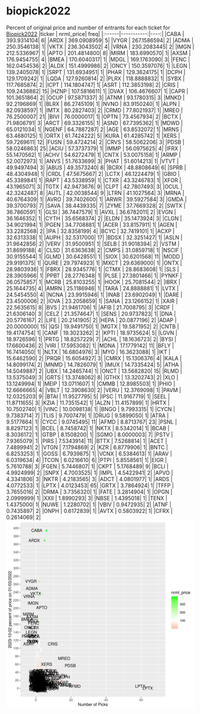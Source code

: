 # biopick2022
Percent of original price and number of entrants for each ticket for [Biopick2022](https://twitter.com/hashtag/Biopick2022)
|ticker |  nrml_price| freq|
|:------|-----------:|----:|
|CABA   | 393.9314104|    6|
|ARDX   | 369.0908959|    5|
|VYGR   | 267.1586594|    2|
|ADMA   | 250.3546138|    1|
|VKTX   | 236.3043502|    4|
|VRNA   | 230.2083445|    2|
|IMGN   | 212.5336967|    1|
|APTO   | 201.4814800|    8|
|MIRM   | 183.6990570|    1|
|AXSM   | 176.9454755|    4|
|BMEA   | 170.6040317|    1|
|MDGL   | 169.1763090|    3|
|FENC   | 162.0454536|    2|
|ALDX   | 151.4999986|    2|
|ONCY   | 150.3597076|    1|
|LEGN   | 139.2405078|    1|
|SRPT   | 131.6934951|    1|
|PHAR   | 129.3624175|    1|
|DCPH   | 129.1709242|    1|
|LQDA   | 127.9260814|    2|
|PLRX   | 118.8888832|    1|
|SYBX   | 117.7685874|    2|
|ICPT   | 114.1804747|    1|
|ASRT   | 112.3853198|    2|
|CRIS   | 109.2436882|   15|
|HZNP   | 107.5816611|    1|
|DVAX   | 106.4676607|    1|
|CAPR   | 101.3651864|    2|
|OCUP   |  97.5871337|    3|
|ATNM   |  93.1780315|    3|
|MNKD   |  92.2196869|    1|
|BLRX   |  86.2745109|    1|
|NVNO   |  83.9150240|    1|
|ALPN   |  82.0938597|    1|
|IMTX   |  80.2827403|    2|
|CRMD   |  77.8021937|    1|
|MREO   |  76.2500007|   21|
|BIVI   |  76.0000017|    1|
|OPTN   |  73.4567934|    2|
|BCTX   |  71.9806791|    3|
|ARCT   |  69.3326155|    1|
|ASND   |  67.7395362|    1|
|MDWD   |  65.0121034|    1|
|NGENF  |  64.7887287|    2|
|AGE    |  63.8532072|    1|
|MRNS   |  63.4680125|    1|
|ORTX   |  61.7424222|    5|
|KURA   |  61.4285742|    1|
|XERS   |  59.7269611|   12|
|FUSN   |  59.4724214|    2|
|CRVS   |  58.5062206|    3|
|PDSB   |  58.0246863|   25|
|ACIU   |  57.3737379|    1|
|IMMP   |  56.0975625|    4|
|IFRX   |  55.1470562|    1|
|ACHV   |  54.6272479|    1|
|CNTX   |  53.0075158|    1|
|ARMP   |  52.0072973|    1|
|ANVS   |  51.7633699|    3|
|PHAT   |  51.6014213|    1|
|VTVT   |  49.9497494|    3|
|ABUS   |  49.3573240|    8|
|BCRX   |  48.8808649|    6|
|SPRB   |  48.4304948|    1|
|CRDL   |  47.5675667|    2|
|LCTX   |  46.1224479|    1|
|GBIO   |  45.3389841|    1|
|RAPT   |  43.5338959|    1|
|CTXR   |  43.3246783|    1|
|XFOR   |  43.1965071|    3|
|TGTX   |  42.9473676|    9|
|CLPT   |  42.7807493|    3|
|OCUL   |  42.3242487|    8|
|AUTL   |  42.0038544|    9|
|LTRN   |  41.1027564|    3|
|MRNA   |  40.6764309|    1|
|AVRO   |  39.7402600|    1|
|ARWR   |  39.5927584|    3|
|GMDA   |  39.3700793|    7|
|SAVA   |  38.4439335|    7|
|ZYME   |  37.7669328|    2|
|SWTX   |  36.7860591|    1|
|GLSI   |  36.7447579|    1|
|AVXL   |  36.6782011|    2|
|EVGN   |  36.1646352|    1|
|CYTH   |  35.6568374|    2|
|ELDN   |  35.1473924|    3|
|CLGN   |  34.9021994|    1|
|PGEN   |  34.7708881|    1|
|ACER   |  33.8157911|    1|
|AGEN   |  33.2282568|    2|
|IPA    |  32.8358199|    4|
|BCYC   |  32.7419101|    1|
|ACXP   |  32.6313338|    1|
|AUPH   |  32.5317000|   17|
|BDSX   |  32.3251427|    1|
|ASLN   |  31.9642856|    2|
|VERV   |  31.9500951|    1|
|SELB   |  31.9018394|    2|
|VSTM   |  31.8699188|    4|
|CLSD   |  31.6363638|    2|
|CMPS   |  31.0859718|    1|
|NSCIF  |  30.9155544|    1|
|GLMD   |  30.6428551|    1|
|SIOX   |  30.6201568|   11|
|MODD   |  29.9191375|    1|
|QURE   |  29.7974923|    1|
|MXCT   |  29.6369000|    1|
|ONTX   |  28.9803936|    1|
|FBRX   |  28.9345776|    1|
|CTMX   |  28.8683608|    1|
|SLS    |  28.3905966|    1|
|PPBT   |  28.2776348|    1|
|PLSE   |  27.3801466|    1|
|PYNKF  |  26.0575857|    1|
|MCRB   |  25.8103255|    1|
|HOOK   |  25.7081544|    2|
|IBRX   |  25.1644735|    4|
|AMRN   |  25.1186946|    1|
|TARA   |  24.8888881|    1|
|LVTX   |  24.5454550|    4|
|NCNA   |  23.9915946|    1|
|INAB   |  23.6902049|    1|
|DARE   |  23.4500006|    2|
|IOVA   |  23.2058659|    1|
|SANA   |  23.1266152|    1|
|XAIR   |  22.5635615|    8|
|BVS    |  21.9461706|    1|
|AFIB   |  21.7008795|    3|
|CRDF   |  21.6306140|    3|
|CELZ   |  21.3574647|    1|
|SENS   |  20.9737823|    1|
|DNA    |  20.5776167|    2|
|LIFE   |  20.2141905|    2|
|HEPA   |  20.0877196|    2|
|ADAP   |  20.0000000|   15|
|QSI    |  19.9491750|    1|
|MGTX   |  19.5871952|    2|
|CNTB   |  19.4174754|    1|
|CANF   |  19.3023262|    2|
|KPTI   |  18.9735624|    5|
|LGVN   |  18.9726596|    1|
|PRTG   |  18.8257229|    7|
|ACHL   |  18.1636723|    2|
|BYSI   |  17.6600436|    2|
|VIRI   |  17.5953082|    1|
|MDNA   |  17.1779142|   11|
|BFLY   |  16.7414050|    1|
|NLTX   |  16.6804976|    3|
|MYO    |  16.3623088|    1|
|IKT    |  15.6462590|    2|
|PRQR   |  15.6054927|    3|
|CMRX   |  15.1306376|    4|
|KALA   |  14.8099174|    2|
|MNMD   |  14.7826079|    1|
|IMUX   |  14.7335424|    5|
|ATHA   |  14.5049887|    2|
|UBX    |  14.2465744|    1|
|ONCT   |  13.5682820|   15|
|RLMD   |  13.5375049|    3|
|GRTS   |  13.3748062|    8|
|GTHX   |  13.3202743|    2|
|XLO    |  13.1249994|    1|
|MEIP   |  13.0711607|    1|
|CMMB   |  12.8985503|    1|
|PHIO   |  12.6666665|    4|
|VBLT   |  12.3908630|    2|
|VERU   |  12.3769098|    1|
|PAVM   |  12.0325203|    9|
|BTAI   |  11.9527795|    5|
|IPSC   |  11.9167719|    1|
|SEEL   |  11.8711655|    3|
|KZIA   |  11.7351542|    1|
|ALZN   |  11.4157899|    1|
|HRTX   |  10.7502740|    1|
|VINC   |  10.0098138|    1|
|BNGO   |   9.7993315|    1|
|CYCN   |   9.7383714|    7|
|TLIS   |   9.7007479|    1|
|DRUG   |   9.5899050|    1|
|ATRA   |   9.5177664|    1|
|CYCC   |   9.0745495|   11|
|AFMD   |   8.8713767|   23|
|PSNL   |   8.8297123|    1|
|BCEL   |   8.7458742|    1|
|NKTX   |   8.5342014|    1|
|BCAB   |   8.3036172|    1|
|GTBP   |   8.1508200|    1|
|SGMO   |   8.0000003|    7|
|PSTV   |   7.9365079|    1|
|PIRS   |   7.5343914|   11|
|BTTX   |   7.5268814|    1|
|ACET   |   7.4899941|    2|
|VTGN   |   7.1794869|    2|
|KZR    |   6.8779906|    1|
|BNTC   |   6.8253253|    1|
|GOSS   |   6.7939875|    1|
|VCNX   |   6.5384613|    1|
|ARAV   |   6.0319634|    4|
|TCON   |   6.0216610|    6|
|PTPI   |   5.8558561|    1|
|EIGR   |   5.7610788|    3|
|FGEN   |   5.7446807|    1|
|CKPT   |   5.1768489|    9|
|BCLI   |   4.9924999|    2|
|SNPX   |   4.7003525|    1|
|IMPL   |   4.5422941|    2|
|APVO   |   4.3341806|    3|
|NKTR   |   4.2183565|    3|
|ADCT   |   4.0801977|    1|
|ARDS   |   4.0772533|    1|
|LPTX   |   4.0123453|   65|
|GRTX   |   3.7864924|    1|
|TFFP   |   3.7655016|    2|
|DRMA   |   3.7356320|    1|
|FATE   |   3.2814904|    1|
|OPGN   |   2.0999999|    1|
|XXII   |   1.8990293|    3|
|NBSE   |   1.4395018|    1|
|TENX   |   1.4375000|    1|
|NUWE   |   1.2280702|    1|
|VBIV   |   0.9472935|    2|
|ATNF   |   0.7435897|    2|
|ONPH   |   0.6172839|    1|
|AVTX   |   0.5803922|    1|
|CFRX   |   0.2614069|    2|
![retvspicks](biopicks.png?raw=true)
